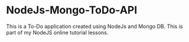 # NodeJs-Mongo-ToDo-API

This is a To-Do application created using NodeJs and Mongo DB. This is part of my NodeJS online tutorial lessons. 
